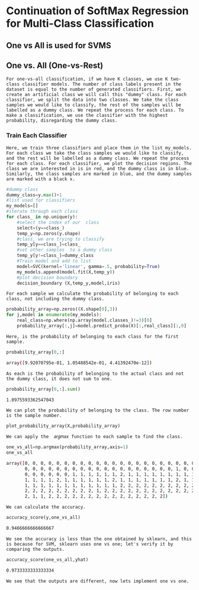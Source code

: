 # Continuation of SoftMax Regression for Multi-Class Classification

## One vs All is used for SVMS

## One vs. All (One-vs-Rest)


``For one-vs-all classification, if we have K classes, we use K two-class classifier models. The number of class labels present in the dataset is equal to the number of generated classifiers. First, we create an artificial class we will call this "dummy" class. For each classifier, we split the data into two classes. We take the class samples we would like to classify, the rest of the samples will be labelled as a dummy class. We repeat the process for each class. To make a classification, we use the classifier with the highest probability, disregarding the dummy class.``

### Train Each Classifier

``Here, we train three classifiers and place them in the list my_models. For each class we take the class samples we would like to classify, and the rest will be labelled as a dummy class. We repeat the process for each class. For each classifier, we plot the decision regions. The class we are interested in is in red, and the dummy class is in blue. Similarly, the class samples are marked in blue, and the dummy samples are marked with a black x.``


```py
#dummy class
dummy_class=y.max()+1
#list used for classifiers 
my_models=[]
#iterate through each class
for class_ in np.unique(y):
    #select the index of our  class
    select=(y==class_)
    temp_y=np.zeros(y.shape)
    #class, we are trying to classify 
    temp_y[y==class_]=class_
    #set other samples  to a dummy class 
    temp_y[y!=class_]=dummy_class
    #Train model and add to list 
    model=SVC(kernel='linear', gamma=.5, probability=True)    
    my_models.append(model.fit(X,temp_y))
    #plot decision boundary 
    decision_boundary (X,temp_y,model,iris)
```


``For each sample we calculate the probability of belonging to each class, not including the dummy class.``


```py
probability_array=np.zeros((X.shape[0],3))
for j,model in enumerate(my_models):
    real_class=np.where(np.array(model.classes_)!=3)[0]
    probability_array[:,j]=model.predict_proba(X)[:,real_class][:,0]
```

``Here, is the probability of belonging to each class for the first sample.``

```py
probability_array[0,:]
```
```bash
array([9.92070795e-01, 1.05488542e-01, 4.41392470e-12])
```


``As each is the probability of belonging to the actual class and not the dummy class, it does not sum to one.``


```py
probability_array[0,:].sum()
```
```bash
1.0975593362547043
```


``We can plot the probability of belonging to the class. The row number is the sample number.``

```py
plot_probability_array(X,probability_array)
```

``We can apply the  𝑎𝑟𝑔𝑚𝑎𝑥 function to each sample to find the class.``

```py
one_vs_all=np.argmax(probability_array,axis=1)
one_vs_all
```
```bash
array([0, 0, 0, 0, 0, 0, 0, 0, 0, 0, 0, 0, 0, 0, 0, 0, 0, 0, 0, 0, 0, 0,
       0, 0, 0, 0, 0, 0, 0, 0, 0, 0, 0, 0, 0, 0, 0, 0, 0, 0, 0, 1, 0, 0,
       0, 0, 0, 0, 0, 0, 1, 1, 1, 1, 1, 1, 2, 1, 1, 1, 1, 1, 1, 1, 1, 1,
       1, 1, 1, 1, 2, 1, 1, 1, 1, 1, 1, 2, 1, 1, 1, 1, 1, 1, 1, 2, 1, 1,
       1, 1, 1, 1, 1, 1, 1, 1, 1, 1, 1, 1, 2, 2, 2, 2, 2, 2, 2, 2, 2, 2,
       2, 2, 2, 2, 2, 2, 2, 2, 2, 1, 2, 2, 2, 2, 2, 2, 2, 2, 2, 2, 2, 2,
       2, 1, 1, 2, 2, 2, 2, 2, 2, 2, 2, 2, 2, 2, 2, 2, 2, 2])
```


``We can calculate the accuracy.``


```py
accuracy_score(y,one_vs_all)
```
```bash
0.9466666666666667
```


``We see the accuracy is less than the one obtained by sklearn, and this is because for SVM, sklearn uses one vs one; let's verify it by comparing the outputs.``


```py
accuracy_score(one_vs_all,yhat)
```
```bash
0.9733333333333334
```

``We see that the outputs are different, now lets implement one vs one.``
